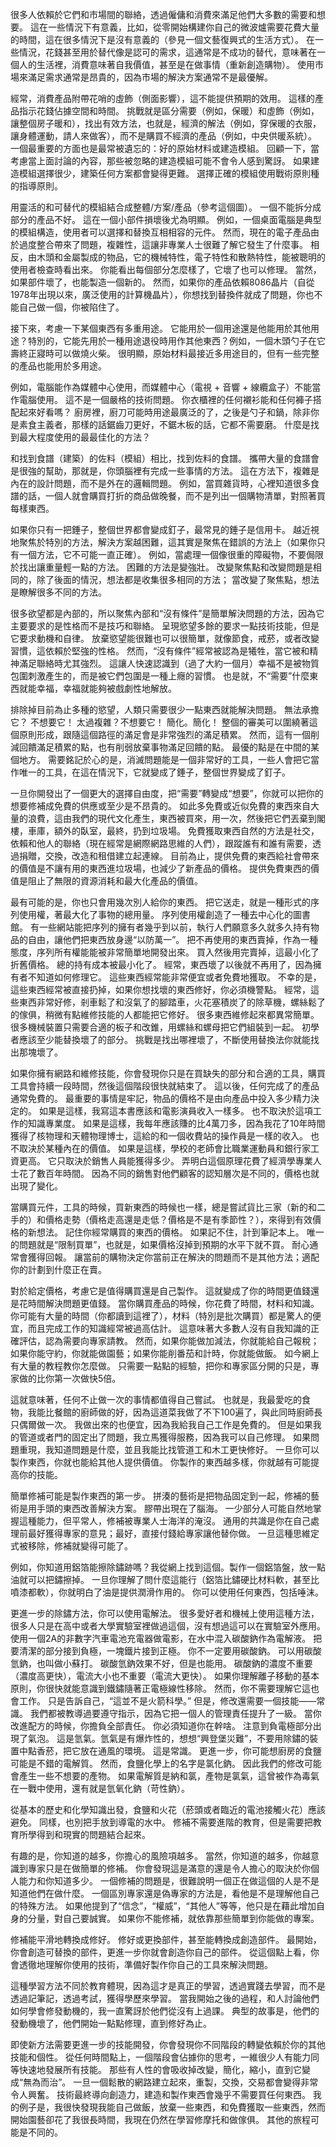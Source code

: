 很多人依賴於它們和市場間的聯絡，透過僱傭和消費來滿足他們大多數的需要和想要。
這在一些情況下有意義，比如，從零開始構建你自己的微波爐需要花費大量的時間，這在很多情況下是沒有意義的（參見一個文藝復興式的生活方式）。
在一些情況，花錢甚至用於替代像是認可的需求，這通常是不成功的替代，意味著在一個人的生活裡，消費意味著自我價值，甚至是在做事情（重新創造購物）。
使用市場來滿足需求通常是昂貴的，因為市場的解決方案通常不是最優解。

經常，消費產品附帶花哨的虛飾（側面影響），這不能提供預期的效用。
這樣的產品指示花錢佔據空間和時間。
挑戰就是區分需要（例如，保暖）和虛飾（例如，讓整個房子暖和），找出有效方法，也就是，經濟的解法（例如，穿保暖的衣服，讓身體運動，請人來做客），而不是購買不經濟的產品（例如，中央供暖系統）。
一個最重要的方面也是最常被遺忘的：好的原始材料或建造模組。
回顧一下，當考慮當上面討論的內容，那些被忽略的建造模組可能不會令人感到驚訝。
如果建造模組選擇很少，建築任何方案都會變得更難。
選擇正確的模組使用戰術原則種的指導原則。

用靈活的和可替代的模組結合成整體/方案/產品（參考這個圖）。
一個不能拆分成部分的產品不好。
這在一個小部件損壞後尤為明顯。
例如，一個桌面電腦是典型的模組構造，使用者可以選擇和替換互相相容的元件。
然而，現在的電子產品由於過度整合帶來了問題，複雜性，這讓非專業人士很難了解它發生了什麼事。
相反，由木頭和金屬製成的物品，它的機械特性，電子特性和散熱特性，能被聰明的使用者檢查時看出來。
你能看出每個部分怎麼樣了，它壞了也可以修理。
當然，如果部件壞了，也能製造一個新的。
然而，如果你的產品依賴8086晶片（自從1978年出現以來，廣泛使用的計算機晶片），你想找到替換件就成了問題，你也不能自己做一個，你被陷住了。

接下來，考慮一下某個東西有多重用途。
它能用於一個用途還是他能用於其他用途？特別的，它能先用於一種用途退役時用作其他東西？例如，一個木頭勺子在它壽終正寢時可以做燒火柴。
很明顯，原始材料最接近多用途目的，但有一些完整的產品也能用於多用途。

例如，電腦能作為媒體中心使用，而媒體中心（電視 + 音響 + 線纜盒子）不能當作電腦使用。
這不是一個嚴格的技術問題。
你衣櫃裡的任何襯衫能和任何褲子搭配起來好看嗎？
廚房裡，廚刀可能時用途最廣泛的了，之後是勺子和鍋，除非你是素食主義者，那樣的話鋸齒刀更好，不鋸木板的話，它都不需要磨。
什麼是找到最大程度使用的最最佳化的方法？

和找到食譜（建築）的佐料（模組）相比，找到佐料的食譜。
攜帶大量的食譜會是很強的幫助，那就是，你頭腦裡有完成一些事情的方法。
這在方法下，複雜是內在的設計問題，而不是外在的邏輯問題。
例如，當買雜貨時，心裡知道很多食譜的話，一個人就會購買打折的商品做晚餐，而不是列出一個購物清單，對照著買每樣東西。

如果你只有一把錘子，整個世界都會變成釘子，最常見的錘子是信用卡。
越近視地聚焦於特別的方法，解決方案越困難，這其實是聚焦在錯誤的方法上（如果你只有一個方法，它不可能一直正確）。
例如，當處理一個像很重的障礙物，不要侷限於找出讓重量輕一點的方法。
困難的方法是變強壯。
改變聚焦點和改變問題是相同的，除了後面的情況，想法都是收集很多相同的方法；
當改變了聚焦點，想法是瞭解很多不同的方法。

很多欲望都是內部的，所以聚焦內部和“沒有條件”是簡單解決問題的方法，因為它主要要求的是性格而不是技巧和聯絡。
呈現慾望多餘的要求一點技術技能，但是它要求動機和自律。
放棄慾望能很難也可以很簡單，就像節食，戒菸，或者改變習慣，這依賴於堅強的性格。
然而，“沒有條件”經常被認為是犧牲，當它被和精神滿足聯絡時尤其強烈。
這讓人快速認識到（過了大約一個月）幸福不是被物質包圍刺激產生的，而是被它們包圍是一種上癮的習慣。
也是就，不“需要”什麼東西就能幸福，幸福就能夠被戲劇性地解放。

排除掉目前為止多種的慾望，人類只需要很少一點東西就能解決問題。
無法承擔它？
 不想要它！
太過複雜？不想要它！
簡化。簡化！
整個的審美可以圍繞著這個原則形成，跟隨這個路徑的滿足會是非常強烈的滿足積累。
然而，這有一個削減回饋滿足積累的點，也有削弱放棄事物滿足回饋的點。
最優的點是在中間的某個地方。
需要銘記於心的是，消滅問題能是一個非常好的工具，一些人會把它當作唯一的工具，在這在情況下，它就變成了錘子，整個世界變成了釘子。

一旦你開發出了一個更大的選擇自由度，把“需要”轉變成“想要”，你就可以把你的想要修補成免費的供應或至少是不昂貴的。
如此多免費或近似免費的東西來自大量的浪費，這由我們的現代文化產生，東西被買來，用一次，然後把它們丟棄到閣樓，車庫，額外的臥室，最終，扔到垃圾場。
免費獲取東西自然的方法是社交，依賴和他人的聯絡（現在經常是網際網路思維的人們），跟蹤誰有和誰有需要，透過捐贈，交換，改造和租借建立起連線。
目前為止，提供免費的東西給社會帶來的價值是不讓有用的東西進垃圾場，也減少了新產品的價格。
提供免費東西的價值是阻止了無限的資源消耗和最大化產品的價值。

最有可能的是，你也只會用幾次別人給你的東西。
把它送走，就是一種形式的序列使用權，著最大化了事物的總用量。
序列使用權創造了一種去中心化的圖書館。
有一些網站能把序列的擁有者幾乎到以前，執行人們願意多久就多久持有物品的自由，讓他們把東西放身邊“以防萬一”。
把不再使用的東西賣掉，作為一種態度，序列所有權能能被非常簡單地開發出來。
買入然後用完賣掉，這最小化了折舊價格。
總的持有成本被最小化了。
經常，東西壞了以後就不再用了，因為擁有者不知道如何修理它。
這些東西經常能非常便宜或者免費地獲取。
不幸的是，這些東西經常被直接扔掉，如果你想找壞的東西修好，你必須機警點。
經常，這些東西非常好修，剎車鬆了和沒氣了的腳踏車，火花塞積炭了的除草機，螺絲鬆了的傢俱，稍微有點維修技能的人都能把它修好。
 很多東西維修起來都異常簡單。
很多機械裝置只需要合適的板子和改錐，用螺絲和螺母把它們組裝到一起。
初學者應該至少能替換壞了的部分。
挑戰是找出哪裡壞了，不斷使用替換法你就能找出那塊壞了。

如果你擁有網路和維修技能，你會發現你只是在買缺失的部分和合適的工具，購買工具會持續一段時間，然後這個階段很快就結束了。
這以後，任何完成了的產品通常免費的。
最重要的事情是牢記，物品的價格不是由向產品中投入多少精力決定的。
如果是這樣，我寫這本書應該和電影演員收入一樣多。
也不取決於這項工作的知識專業度。
如果是這樣，我每年應該賺的比4萬刀多，因為我花了10年時間獲得了核物理和天體物理博士，這給的和一個收費站的操作員是一樣的收入。
也不取決於某種內在的價值。
如果是這樣，學校的老師會比職業運動員和銀行家工資更高。
它只取決於銷售人員能獲得多少。
弄明白這個原理花費了經濟學專業人士花了數百年時間。
因為不同的銷售對他們顧客的認知層次是不同的，價格也就出現了變化。

當購買元件，工具的時候，買新東西的時候也一樣，總是嘗試貨比三家（新的和二手的）和價格走勢（價格走高還是走低？價格是不是有季節性？），來得到有效價格的新想法。
記住你經常購買的東西的價格。
如果記不住，計到筆記本上。
唯一的問題就是“限制買單”，也就是，如果價格沒掉到預期的水平下就不買。
耐心通常會獲得回報。
讓當前的購物決定你當前正在解決的問題而不是其他方法；適配你的計劃到什麼正在賣。

對於給定價格，考慮它是值得購買還是自己製作。
這就變成了你的時間更值錢還是花時間解決問題更值錢。
當你購買產品的時候，你花費了時間，材料和知識。
你可能有大量的時間（你都讀到這裡了），材料（特別是批次購買）都是驚人的便宜，而且完成工作的知識經常被過高估計。
這意味著大多數人沒有自我知識的正確評估，認為需要向專家請教。
然而，如果你能做加減法，你就能給自己報稅；如果你能守約，你就能做園藝；如果你能削番茄和計時，你就能做飯。
如今網上有大量的教程教你怎麼做。
只需要一點點的經驗，把你和專家區分開的只是，專家做的比你第一次做快5倍。

這就意味著，任何不止做一次的事情都值得自己嘗試。
也就是，我最愛吃的食物，我能比餐館的廚師做的好，因為這道菜我做了不下100遍了，與此同時廚師長只偶爾做一次。
 我做出來的也便宜，因為我給我自己工作是免費的。
但是如果我的管道或者門的固定出了問題，我立馬獲得服務，因為我可以自己修理。
如果問題重現，我知道問題是什麼，並且我能比找管道工和木工更快修好。
一旦你可以製作東西，你就也能給其他人提供價值。
你製作的東西越多樣，你就越有可能提高你的技能。

簡單修補可能是製作東西的第一步。
拼湊的藝術是把物品固定到一起，修補的藝術是用手頭的東西改善解決方案。
膠帶出現在了腦海。
一少部分人可能自然地掌握這種能力，但平常人，修補被專業人士海洋的淹沒。
通用的共識是你在自己處理前最好獲得專家的意見；最好，直接付錢給專家讓他替你做。
一旦這種思維定式被移除，修補就變得可能了。

例如，你知道用鋁箔能擦除鏽跡嗎？我從網上找到這個。製作一個鋁箔盤，放一點油就可以把鏽擦掉。
一旦你理解了問什麼這能行（鋁箔比鏽硬比材料軟，甚至比噴漆都軟），你就明白了油是提供潤滑作用的。
你可以使用任何東西，包括唾沫。

更進一步的除鏽方法，你可以使用電解法。
很多愛好者和機械上使用這種方法，很多人只是在高中或者大學實驗室裡做過這個，沒有想過這可以在實驗室外應用。
使用一個2A的非數字汽車電池充電器做電影，在水中混入碳酸鈉作為電解液。
把要清潔的部分接到負極，一塊鐵片接到正極。
你不一定要用碳酸鈉。
可以用碳酸氫鈉，也叫做小蘇打。
碳酸氫鈉效果不好，但是也能用。
碳酸鈉的濃度不重要（濃度高更快），電流大小也不重要（電流大更快）。
如果你理解離子移動的基本原則，你很快就能意識到鐵鏽隨著正電極線性移除。
然而，你不需要理解它這也會工作。
只是告訴自己，“這並不是火箭科學。”
但是，修改還需要一個技能——常識。
我們都被教導過要遵守指示，因為它把一個人的管理責任提升了一級。
當你改進配方的時候，你擔負全部責任。
你必須知道你在幹啥。
注意到負電極部分出現了氣泡。
這是氫氣。氫氣是有爆炸性的，想想“興登堡災難”，不要用除鏽的裝置中點香菸，把它放在通風的環境。
這是常識。
更進一步，你可能想廚房的食鹽可能是不錯的電解質。
然而，食鹽化學上的名字是氯化鈉。
因此我們的修改可能會產生一些不想要的產物。
如果電解質是納和氯，產物是氯氣，這曾被作為毒氣在一戰中使用，還有就是氫氧化鈉（苛性鈉）。

從基本的歷史和化學知識出發，食鹽和火花（菸頭或者臨近的電池接觸火花）應該避免。
同樣，也別把手放到導電的水中。
修補不需要進階的教育，但是需要把教育所學得到和現實的問題結合起來。

有趣的是，你知道的越多，你擔心的風險項越多。
當然，你知道的越多，你越意識到專家只是在做簡單的修補。
你會發現這是滿意的還是令人擔心的取決於你個人能力和你知道多少。
一個修補的問題是，很難說明一個正在做這個的人是不是知道他們在做什麼。
一個區別專家還是偽專家的方法是，看他是不是理解他自己的特殊方法。
如果他提到了“信念”，“權威”，“其他人”等等，他只是在藉此增加自身的分量，對自己要誠實。
如果你不能修補，就依靠那些簡單到你能做的專案。

修補能平滑地轉換成修好。
修好或更換部件，甚至能轉換成創造部件。
最開始，你會創造可替換的部件，更進一步你就會創造你自己的部件。
從這個點上看，你會透徹地理解你使用的技術，準備好製作你自己的工具來解決問題。

這種學習方法不同於教育體現，因為這才是真正的學習，透過實踐去學習，而不是透過記筆記，透過考試，獲得學歷來學習。
當我開始之後的過程，和人討論他們如何學會修發動機的，我一直驚訝於他們從沒有上過課。
典型的故事是，他們的發動機壞了，他們開始一點點修理，直到修好為止。

即使新方法需要更進一步的技能開發，你會發現你不同階段的轉變依賴於你的其他技能和個性。
從任何時間點上，一個階段會佔據你的思考，一維很少人有能力同等快速地發展所有技能。
那些有人性的會吸收掉改變，簡化，縮小，直到它變成“無為而治”。
一旦一個鬆散的網路建立起來，重製，交換，交易都會變得非常令人興奮。
技術最終導向創造力，建造和製作東西會幾乎不需要買任何東西。
我的例子是，我很快發現我能自己做飯，放棄一些東西，和免費獲取一些東西，然而開始園藝卻花了我很長時間，我現在仍然在學習修摩托和做傢俱。
其他的旅程可能是不同的。
